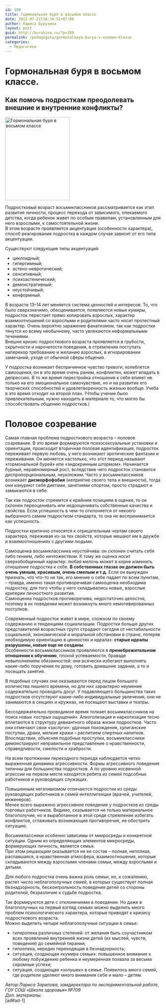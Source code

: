 ```yaml
---
id: 189
title: Гормональная буря в восьмом классе
date: 2012-07-21T18:34:52+07:00
author: Лариса Бурухина
layout: post
guid: http://buruhina.ru/?p=189
permalink: /pedagogika/gormonalnaya-burya-v-vosmom-klasse
categories:
  - Педагогика
---
```

# Гормональная буря в восьмом классе.

## Как помочь подросткам преодолевать внешние и внутренние конфликты?

<img title="Гормональная буря в восьмом классе" src="http://img-fotki.yandex.ru/get/6503/163832569.1/0_7b9ba_ff3873a8_M.jpg" alt="Гормональная буря в восьмом классе" width="208" height="268" border="0" /> 

Подростковый возраст восьмиклассников рассматривается как этап развития личности, процесс перехода от зависимого, опекаемого детства, когда ребенок живет по особым правилам, установленным для него взрослыми, к самостоятельной жизни.  
В этом возрасте проявляется акцентуация (особенности характера), способ реагирования подростка в каждом случае зависит от его типа акцентуации.

Существуют следующие типы акцентуаций:

  * циклоидный;
  * гипертимный;
  * астено-невротический;
  * сенситивный;
  * психоастенический;
  * демонстративный;
  * неустойчивый;
  * конформный.

<!--more-->

  
В возрасте 13–14 лет меняется система ценностей и интересов. То, что было сверхзначимо, обесценивается, появляются новые кумиры, подросток перестает прямо копировать взрослых, характер взаимоотношений со взрослыми и родителями часто носит протестный характер. Очень вероятно заражение фанатизмом, так как подростки тянутся ко всему необычному, часто увлекаются неформальными течениями.  
Внешне кризис подросткового возраста проявляется в грубости, скрытности и нарочитости поведения, в стремлении поступать наперекор требованию и желанию взрослых, в игнорировании замечаний, уходе от обычной сферы общения.

У подростка возникает беспричинное чувство тревоги, колеблется самооценка; он в это время очень раним, конфликтен, может впадать в депрессию. В то же время перестройка отношения к себе влияет не только на его эмоциональное самочувствие, но и на развитие его творческих способностей и удовлетворенность жизнью вообще. Учеба в это время отходит на второй план. (Чтобы учение было привлекательным, нужно находить в материале то, что могло бы способствовать общению подростков.)

# Половое созревание

Самая главная проблема подросткового возраста – половое созревание. В это время формируются психосексуальные установки и ориентации, происходит вторичная половая идентификация, подросток переживает первую любовь, у него возникают эротические фантазии и переживания. Он меняется настолько, что этот период называют «гормональной бурей» или «эндокринным штормом». Начинается бурный, неравномерный рост, вследствие чего подросток становится диспропорциональным, неуклюжим. Часто у восьмиклассников возникает **дисморфофобия** (неприятие своего тела и внешности), тогда они изнуряют себя диетами, занятиями спортом, просто страдают и замыкаются в себе.

Так как подросток стремится к крайним позициям в оценке, то он склонен переоценивать или недооценивать собственные качества и свойства. Если успешность в чем-то отклоняется от некоего выбранного самим подростком стандарта, то она не воспринимается как успешность.

Подростки критично относятся к отрицательным чертам своего характера, переживая из-за тех свойств, которые мешают им в дружбе и взаимоотношениях с другими людьми.

Самооценка восьмиклассника неустойчива: он склонен считать себя либо гением, либо ничтожеством. К тому же оценка носит сверхобобщенный характер: любая мелочь может в корне изменить отношение подростка к себе. **В собственных глазах он должен быть очень умным, красивым, очень смелым и т.д.** Если он вынужден признать, что что-то не так, его мнение о себе падает по всем пунктам, – правда, именно такая противоречивая самооценка необходима подростку, для того чтобы у него складывались новые, взрослые критерии личностного развития.  
Самооценка подростков противоречива, недостаточно целостна, поэтому в их поведении может возникнуть много немотивированных поступков.

Современный подросток живет в мире, сложном по своему содержанию и тенденциям социализации. Подростки больше других представителей возрастных групп страдают сегодня от нестабильности социальной, экономической и моральной обстановки в стране, потеряв необходимую ориентацию в ценностях и идеалах: **старые идеалы разрушены, новые еще не созданы**.  
Особенности восьмиклассников проявляются в **пренебрежительном отношении к обучению**, плохой успеваемости, браваде невыполнением обязанностей: они всячески избегают выполнять какие-либо поручения по дому, готовить домашние задания, а то и посещать занятия.

В подобных случаях они оказываются перед лицом большого количества лишнего времени, но для них характерно неумение содержательно проводить досуг. У подавляющего большинства таких подростков отсутствуют какие-либо индивидуальные увлечения, они не занимаются в секциях и кружках, не посещают выставки и театры.

Бессодержательно проводимое время толкает восьмиклассников на поиск новых «острых ощущений». Алкоголизация и наркотизация тесно вплетаются в структуру девиантного образа жизни подростков. Часто они отмечают свои «заслуги»: удачные похождения, хулиганские поступки, драки, мелкие кражи – распитием спиртных напитков. Впоследствии, объясняя подобные проступки, восьмиклассники демонстрируют неправильное представление о нравственности, справедливости, смелости и храбрости.

На всем протяжении переходного периода наблюдается четко выраженная динамика агрессивности. Формы агрессивного поведения типичны для большинства подростков. А по уровню косвенной агрессии на первом месте находятся ребята из семей подсобных работников и руководящих служащих.

Повышенным негативизмом отличаются подростки из среды руководящих работников и семей интеллигенции (врачей, учителей, инженеров).  
Менее всего выражено агрессивное поведение у подростков из среды торговых работников. Видимо, сказывается не только материальное благополучие, но и выработанное в этой среде стремление избегать конфликтов, сглаживать возникающие противоречия, не обострять ситуацию.

Восьмиклассники особенно зависимы от микросреды и конкретной ситуации. Одним из определяющих элементов микросреды, формирующих личность, является семья.  
При этом решающим оказывается не ее состав – полная, неполная, распавшаяся, а нравственная атмосфера, взаимоотношения, которые складываются между взрослыми членами семьи, между взрослыми и детьми.

Для любого подростка очень важна роль семьи, но, к сожалению, растет число неблагополучных семей, в которых существует полная безнадзорность, бесконтрольность поведения детей со стороны родителей, безразличие к судьбе подростка.

Так формируются дети с отклонениями в поведении. Но даже в благополучных на первый взгляд семьях можно выделить много проблем психологического характера, которые приводят к кризису подросткового возраста.  
Можно выделить четыре неблагополучные ситуации в семье:

  * гиперопека различных степеней: от желания быть соучастником всех проявлений внутренней жизни детей (их мыслей, чувств, поведения) до семейной тирании;
  * гипоопека, нередко переходящая в безнадзорность;
  * ситуация, создающая «кумира семьи»: повышенное внимание к любому побуждению ребенка и неумеренная похвала за весьма скромные успехи;
  * ситуация, создающая «золушек» в семье. Появилось много семей, где родители уделяют много внимания себе и мало – детям.

_Автор:Лариса Зарипова, замдиректора по экспериментальной работе, ГОУ СОШ «Школа здоровья» №709_  
_Доп. материалы:_ [](http://buruhina.ru/pedagogika/predrassudki-v-podkhode-k-vospitaniyu-malchikov-i-devochek "Предрассудки в подходе к воспитанию мальчиков и девочек")  
[ad#ad-1]